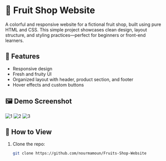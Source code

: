 # 🍎 Fruit Shop Website

A colorful and responsive website for a fictional fruit shop, built using pure HTML and CSS. This simple project showcases clean design, layout structure, and styling practices—perfect for beginners or front-end learners.

## 🌟 Features

- Responsive design
- Fresh and fruity UI
- Organized layout with header, product section, and footer
- Hover effects and custom buttons

## 🖼️ Demo Screenshot

![1](https://github.com/user-attachments/assets/08807936-cb9a-4773-b08a-0b6dd10f0e01)
![2](https://github.com/user-attachments/assets/1a3133f7-9298-4eac-bff3-fb9cd7af2050)
![3](https://github.com/user-attachments/assets/a8f15637-49aa-4ca5-abc0-91f5b3452abd)

## 🚀 How to View

1. Clone the repo:
   ```bash
   git clone https://github.com/nourmamoun/Fruits-Shop-Website
